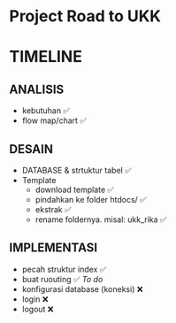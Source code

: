 # Project Road to UKK

# TIMELINE
## ANALISIS 
* kebutuhan ✅
* flow map/chart ✅

## DESAIN
* DATABASE & strtuktur tabel ✅
* Template 
  * download template ✅
  * pindahkan ke folder htdocs/ ✅
  * ekstrak ✅
  * rename foldernya. misal: ukk_rika ✅

## IMPLEMENTASI
* pecah struktur index ✅
* buat ruouting ✅
*To do*
* konfigurasi database (koneksi) ❌
* login ❌
* logout ❌
